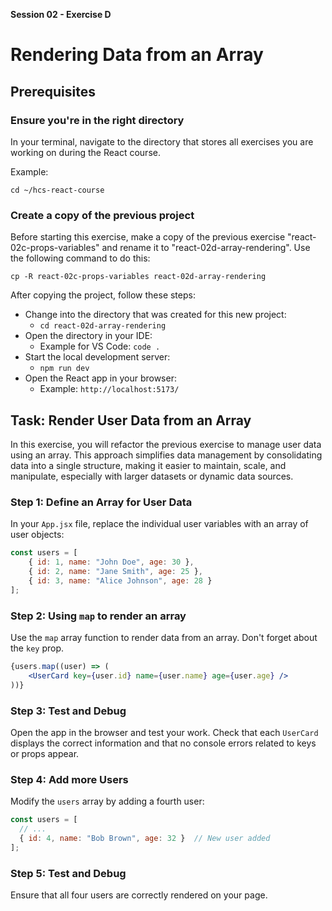 **Session 02 - Exercise D**

# Rendering Data from an Array

## Prerequisites

### Ensure you're in the right directory

In your terminal, navigate to the directory that stores all exercises you are working on during the React course.

Example:

```
cd ~/hcs-react-course
```

### Create a copy of the previous project

Before starting this exercise, make a copy of the previous exercise "react-02c-props-variables" and rename it to "react-02d-array-rendering". Use the following command to do this:

```
cp -R react-02c-props-variables react-02d-array-rendering
```

After copying the project, follow these steps:

- Change into the directory that was created for this new project:
    - `cd react-02d-array-rendering`
- Open the directory in your IDE:
    - Example for VS Code: `code .`
- Start the local development server:
    - `npm run dev`
- Open the React app in your browser:
    - Example: `http://localhost:5173/`

## Task: Render User Data from an Array

In this exercise, you will refactor the previous exercise to manage user data using an array. This approach simplifies data management by consolidating data into a single structure, making it easier to maintain, scale, and manipulate, especially with larger datasets or dynamic data sources.

### Step 1: Define an Array for User Data

In your `App.jsx` file, replace the individual user variables with an array of user objects:

```jsx
const users = [
    { id: 1, name: "John Doe", age: 30 },
    { id: 2, name: "Jane Smith", age: 25 },
    { id: 3, name: "Alice Johnson", age: 28 }
];
```

### Step 2: Using `map` to render an array

Use the `map` array function to render data from an array. Don't forget about the `key` prop.

```jsx
{users.map((user) => (
    <UserCard key={user.id} name={user.name} age={user.age} />
))}
```

### Step 3: Test and Debug

Open the app in the browser and test your work. Check that each `UserCard` displays the correct information and that no console errors related to keys or props appear.

### Step 4: Add more Users

Modify the `users` array by adding a fourth user:

```jsx
const users = [
  // ...
  { id: 4, name: "Bob Brown", age: 32 }  // New user added
];
```

### Step 5: Test and Debug

Ensure that all four users are correctly rendered on your page.
